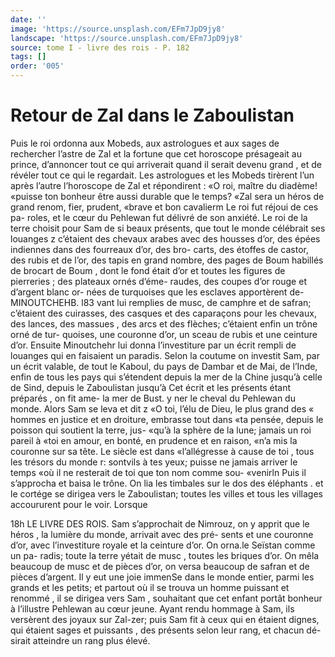 ```yaml
---
date: ''
image: 'https://source.unsplash.com/EFm7JpD9jy8'
landscape: 'https://source.unsplash.com/EFm7JpD9jy8'
source: tome I - livre des rois - P. 182
tags: []
order: '005'
---
```


# Retour de Zal dans le Zaboulistan

Puis le roi ordonna aux Mobeds, aux astrologues et aux sages de rechercher l’astre de Zal et la fortune
que cet horoscope présageait au prince, d’annoncer
tout ce qui arriverait quand il serait devenu grand , et de révéler tout ce qui le regardait. Les astrologues
et les Mobeds tirèrent l’un après l’autre l’horoscope
de Zal et répondirent : «O roi, maître du diadème! «puisse ton bonheur être aussi durable que le temps? «Zal sera un héros de grand renom, fier, prudent, «brave et bon cavalierm Le roi fut réjoui de ces pa- roles, et le cœur du Pehlewan fut délivré de son anxiété. Le roi de la terre choisit pour Sam de si beaux présents, que tout le monde célébrait ses louanges z c’étaient des chevaux arabes avec des housses d’or,
des épées indiennes dans des fourreaux d’or, des bro- carts, des étoffes de castor, des rubis et de l’or, des tapis en grand nombre, des pages de Boum habillés de brocart de Boum , dont le fond était d’or et toutes
les figures de pierreries ; des plateaux ornés d’éme- raudes, des coupes d’or rouge et d’argent blanc or- nées de turquoises que les esclaves apportèrent de-
MINOUTCHEHB. l83 vant lui remplies de musc, de camphre et de safran;
c’étaient des cuirasses, des casques et des caparaçons
pour les chevaux, des lances, des massues , des arcs et des flèches; c’étaient enfin un trône orné de tur-
quoises, une couronne d’or, un sceau de rubis et une ceinture d’or. Ensuite Minoutchehr lui donna l’investiture par un écrit rempli de louanges qui en faisaient un paradis. Selon la coutume on investit Sam, par un écrit valable, de tout le Kaboul, du pays de Dambar et de Mai, de l’Inde, enfin de tous
les pays qui s’étendent depuis la mer de la Chine jusqu’à celle de Sind, depuis le Zaboulistan jusqu’à
Cet écrit et les présents étant préparés , on fit ame-
la mer de Bust. y
ner le cheval du Pehlewan du monde. Alors Sam se leva et dit z «O toi, l’élu de Dieu, le plus grand des
« hommes en justice et en droiture, embrasse tout dans «ta pensée, depuis le poisson qui soutient la terre, jus- «qu’à la sphère de la lune; jamais un roi pareil à
«toi en amour, en bonté, en prudence et en raison, «n’a mis la couronne sur sa tête. Le siècle est dans «l’allégresse à cause de toi , tous les trésors du monde
r: sontvils à tes yeux; puisse ne jamais arriver le temps «où il ne resterait de toi que ton nom comme sou- «venirln Puis il s’approcha et baisa le trône. On lia
les timbales sur le dos des éléphants . et le cortége
se dirigea vers le Zaboulistan; toutes les villes et tous les villages accoururent pour le voir. Lorsque

18h LE LIVRE DES ROIS.
Sam s’approchait de Nimrouz, on y apprit que le héros , la lumière du monde, arrivait avec des pré-
sents et une couronne d’or, avec l’investiture royale
et la ceinture d’or. On orna.le Seïstan comme un pa- radis; toute la terre yétait de musc , toutes les briques d’or. On mêla beaucoup de musc et de pièces d’or,
on versa beaucoup de safran et de pièces d’argent. Il
y eut une joie immenSe dans le monde entier, parmi les grands et les petits; et partout où il se trouva un homme puissant et renommé , il se dirigea vers Sam , souhaitant que cet enfant portât bonheur à l’illustre Pehlewan au cœur jeune. Ayant rendu hommage à Sam, ils versèrent des joyaux sur Zal-zer; puis Sam fit à ceux qui en étaient dignes, qui étaient sages et puissants , des présents selon leur rang, et chacun dé- sirait atteindre un rang plus élevé.
